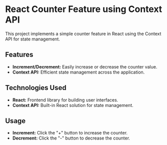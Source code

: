 # React Counter Feature using Context API

This project implements a simple counter feature in React using the Context API for state management.

## Features

- **Increment/Decrement:** Easily increase or decrease the counter value.
- **Context API:** Efficient state management across the application.

## Technologies Used

- **React:** Frontend library for building user interfaces.
- **Context API:** Built-in React solution for state management.

## Usage

- **Increment:** Click the "+" button to increase the counter.
- **Decrement:** Click the "-" button to decrease the counter.